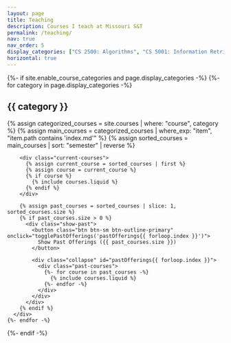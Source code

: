 ```yaml
---
layout: page
title: Teaching
description: Courses I teach at Missouri S&T
permalink: /teaching/
nav: true
nav_order: 5
display_categories: ["CS 2500: Algorithms", "CS 5001: Information Retrieval", "CS 6001: Neural Information Retrieval"]
horizontal: true
---
```


<style>
.category-section {
  margin-bottom: 3rem;
}

.current-courses {
  display: flex;
  flex-direction: row;
  flex-wrap: wrap;
  gap: 20px;
}

.course-item {
  flex: 0 1 calc(33.333% - 20px);
  min-width: 300px;
}

.past-courses {
  display: flex;
  flex-direction: row;
  flex-wrap: wrap;
  gap: 20px;
  margin-top: 20px;
}

.show-past {
  width: 100%;
  margin: 20px 0;
}

/* Ensure cards maintain consistent width */
.card {
  height: 100%;
  margin: 0;
}

/* Make sure images don't cause layout shifts */
.card-img-top {
  width: 100%;
  height: 200px;
  object-fit: cover;
}

.page-description {
  font-weight: bold;
  font-size: 1.5rem; /* Adjust size as needed */
  margin-bottom: 20px;
}

@media (max-width: 768px) {
  .course-item {
    flex: 0 1 100%;
  }
}
</style>

<!-- <div class="page-description">
  I teach the following courses at Missouri S&T
</div> -->

<div class="courses">
  {%- if site.enable_course_categories and page.display_categories -%}
    {%- for category in page.display_categories -%}
      <div class="category-section">
        <h2 class="category" id="{{ category }}">{{ category }}</h2>
        {% assign categorized_courses = site.courses | where: "course", category %}
        {% assign main_courses = categorized_courses | where_exp: "item", "item.path contains 'index.md'" %}
        {% assign sorted_courses = main_courses | sort: "semester" | reverse %}
        
        <div class="current-courses">
          {% assign current_course = sorted_courses | first %}
          {% assign course = current_course %}
          {% if course %}
            {% include courses.liquid %}
          {% endif %}
        </div>
        
        {% assign past_courses = sorted_courses | slice: 1, sorted_courses.size %}
        {% if past_courses.size > 0 %}
          <div class="show-past">
            <button class="btn btn-sm btn-outline-primary" onclick="togglePastOfferings('pastOfferings{{ forloop.index }}')">
              Show Past Offerings ({{ past_courses.size }})
            </button>
            
            <div class="collapse" id="pastOfferings{{ forloop.index }}">
              <div class="past-courses">
                {%- for course in past_courses -%}
                  {% include courses.liquid %}
                {%- endfor -%}
              </div>
            </div>
          </div>
        {% endif %}
      </div>
    {%- endfor -%}
  {%- endif -%}
</div>
<script>
function togglePastOfferings(id) {
  const element = document.getElementById(id);
  const button = event.target;
  
  if (element.classList.contains('show')) {
    element.classList.remove('show');
    button.textContent = `Show Past Offerings (${element.querySelectorAll('.course-item').length})`;
  } else {
    element.classList.add('show');
    button.textContent = `Hide Past Offerings (${element.querySelectorAll('.course-item').length})`;
  }
}
</script>
